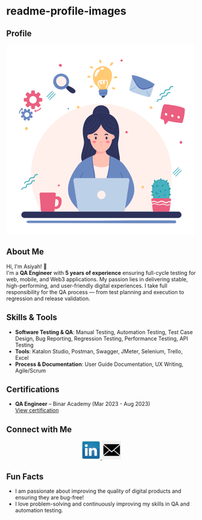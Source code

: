 # readme-profile-images

## Profile

![My Profile](./images/Github%20Profile.gif)

## About Me

Hi, I'm Asiyah! 👋  
I'm a **QA Engineer** with **5 years of experience** ensuring full-cycle testing for web, mobile, and Web3 applications. My passion lies in delivering stable, high-performing, and user-friendly digital experiences. I take full responsibility for the QA process — from test planning and execution to regression and release validation.

## Skills & Tools

- **Software Testing & QA**: Manual Testing, Automation Testing, Test Case Design, Bug Reporting, Regression Testing, Performance Testing, API Testing
- **Tools**: Katalon Studio, Postman, Swagger, JMeter, Selenium, Trello, Excel
- **Process & Documentation**: User Guide Documentation, UX Writing, Agile/Scrum

## Certifications

- **QA Engineer** – Binar Academy (Mar 2023 - Aug 2023)  
  [View certification](https://drive.google.com/file/d/1V2AcRrtkKXyu95Rg92kXWVR2M66s3Rqw/view?usp=sharing)

## Connect with Me

<p align="center">
  <a href="https://www.linkedin.com/in/asiyah-n-515550186">
    <img src="./images/linkedin-icon.jpeg" alt="LinkedIn" width="50"/>
  </a>
  <a href="mailto:asiyah.contact@gmail.com">
    <img src="./images/email-icon.jpeg" alt="Email" width="50"/>
  </a>
</p>

## Fun Facts

- I am passionate about improving the quality of digital products and ensuring they are bug-free!
- I love problem-solving and continuously improving my skills in QA and automation testing.
